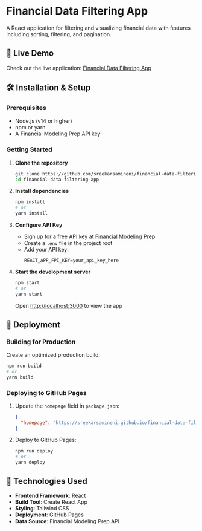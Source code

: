 # Financial Data Filtering App

A React application for filtering and visualizing financial data with features including sorting, filtering, and pagination.

## 🚀 Live Demo

Check out the live application: [Financial Data Filtering App](https://sreekarsamineni.github.io/financial-data-filtering-app/)

## 🛠️ Installation & Setup

### Prerequisites

- Node.js (v14 or higher)
- npm or yarn
- A Financial Modeling Prep API key

### Getting Started

1. **Clone the repository**

   ```bash
   git clone https://github.com/sreekarsamineni/financial-data-filtering-app.git
   cd financial-data-filtering-app
   ```

2. **Install dependencies**

   ```bash
   npm install
   # or
   yarn install
   ```

3. **Configure API Key**

   - Sign up for a free API key at [Financial Modeling Prep](https://financialmodelingprep.com/developer/docs/)
   - Create a `.env` file in the project root
   - Add your API key:
     ```
     REACT_APP_FPI_KEY=your_api_key_here
     ```

4. **Start the development server**
   ```bash
   npm start
   # or
   yarn start
   ```
   Open [http://localhost:3000](http://localhost:3000) to view the app

## 🚀 Deployment

### Building for Production

Create an optimized production build:

```bash
npm run build
# or
yarn build
```

### Deploying to GitHub Pages

1. Update the `homepage` field in `package.json`:

   ```json
   {
     "homepage": "https://sreekarsamineni.github.io/financial-data-filtering-app"
   }
   ```

2. Deploy to GitHub Pages:
   ```bash
   npm run deploy
   # or
   yarn deploy
   ```

## 🔧 Technologies Used

- **Frontend Framework**: React
- **Build Tool**: Create React App
- **Styling**: Tailwind CSS
- **Deployment**: GitHub Pages
- **Data Source**: Financial Modeling Prep API
